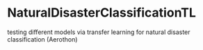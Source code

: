 # NaturalDisasterClassificationTL
testing different models via transfer learning for natural disaster classification (Aerothon)
